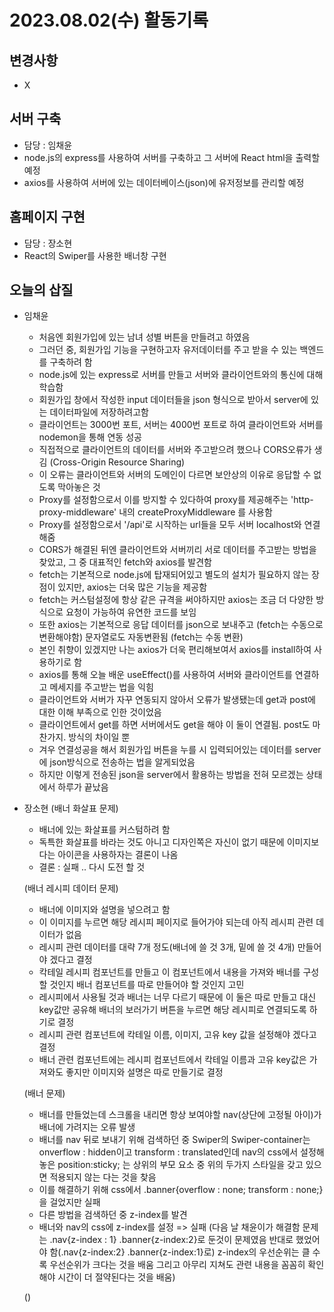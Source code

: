 # 2023.08.02(수) 활동기록

## 변경사항
- X

## 서버 구축
- 담당 : 임채윤
- node.js의 express를 사용하여 서버를 구축하고 그 서버에 React html을 출력할 예정
- axios를 사용하여 서버에 있는 데이터베이스(json)에 유저정보를 관리할 예정

## 홈페이지 구현
- 담당 : 장소현
- React의 Swiper를 사용한 배너창 구현

## 오늘의 삽질
- 임채윤
    - 처음엔 회원가입에 있는 남녀 성별 버튼을 만들려고 하였음
    - 그러던 중, 회원가입 기능을 구현하고자 유저데이터를 주고 받을 수 있는 백엔드를 구축하려 함
    - node.js에 있는 express로 서버를 만들고 서버와 클라이언트와의 통신에 대해 학습함
    - 회원가입 창에서 작성한 input 데이터들을 json 형식으로 받아서 server에 있는 데이터파일에 저장하려고함
    - 클라이언트는 3000번 포트, 서버는 4000번 포트로 하여 클라이언트와 서버를 nodemon을 통해 연동 성공
    - 직접적으로 클라이언트의 데이터를 서버와 주고받으려 했으나 CORS오류가 생김 (Cross-Origin Resource Sharing)
    - 이 오류는 클라이언트와 서버의 도메인이 다르면 보안상의 이유로 응답할 수 없도록 막아놓은 것
    - Proxy를 설정함으로서 이를 방지할 수 있다하여 proxy를 제공해주는 'http-proxy-middleware' 내의 createProxyMiddleware 를 사용함
    - Proxy를 설정함으로서 '/api'로 시작하는 url들을 모두 서버 localhost와 연결해줌
    - CORS가 해결된 뒤엔 클라이언트와 서버끼리 서로 데이터를 주고받는 방법을 찾았고, 그 중 대표적인 fetch와 axios를 발견함
    - fetch는 기본적으로 node.js에 탑재되어있고 별도의 설치가 필요하지 않는 장점이 있지만, axios는 더욱 많은 기능을 제공함
    - fetch는 커스텀설정에 항상 같은 규격을 써야하지만 axios는 조금 더 다양한 방식으로 요청이 가능하여 유연한 코드를 보임
    - 또한 axios는 기본적으로 응답 데이터를 json으로 보내주고 (fetch는 수동으로 변환해야함) 문자열로도 자동변환됨 (fetch는 수동 변환)
    - 본인 취향이 있겠지만 나는 axios가 더욱 편리해보여서 axios를 install하여 사용하기로 함
    - axios를 통해 오늘 배운 useEffect()를 사용하여 서버와 클라이언트를 연결하고 메세지를 주고받는 법을 익힘
    - 클라이언트와 서버가 자꾸 연동되지 않아서 오류가 발생됐는데 get과 post에 대한 이해 부족으로 인한 것이었음
    - 클라이언트에서 get를 하면 서버에서도 get을 해야 이 둘이 연결됨. post도 마찬가지. 방식의 차이일 뿐
    - 겨우 연결성공을 해서 회원가입 버튼을 누를 시 입력되어있는 데이터를 server에 json방식으로 전송하는 법을 알게되었음
    - 하지만 이렇게 전송된 json을 server에서 활용하는 방법을 전혀 모르겠는 상태에서 하루가 끝났음

- 장소현
    (배너 화살표 문제)   
    - 배너에 있는 화살표를 커스텀하려 함 
    - 독특한 화살표를 바라는 것도 아니고 디자인쪽은 자신이 없기 때문에 이미지보다는 아이콘을 사용하자는 결론이 나옴
    - 결론 : 실패 .. 다시 도전 할 것

    (배너 레시피 데이터 문제)
    - 배너에 이미지와 설명을 넣으려고 함
    - 이 이미지를 누르면 해당 레시피 페이지로 들어가야 되는데 아직 레시피 관련 데이터가 없음
    - 레시피 관련 데이터를 대략 7개 정도(배너에 쓸 것 3개, 밑에 쓸 것 4개) 만들어야 겠다고 결정
    - 칵테일 레시피 컴포넌트를 만들고 이 컴포넌트에서 내용을 가져와 배너를 구성할 것인지 배너 컴포넌트를 따로 만들어야 할 것인지 고민
    - 레시피에서 사용될 것과 배너는 너무 다르기 때문에 이 둘은 따로 만들고 대신 key값만 공유해 배너의 보러가기 버튼을 누르면 해당 레시피로 연결되도록 하기로 결정
    - 레시피 관련 컴포넌트에 칵테일 이름, 이미지, 고유 key 값을 설정해야 겠다고 결정
    - 배너 관련 컴포넌트에는 레시피 컴포넌트에서 칵테일 이름과 고유 key값은 가져와도 좋지만 이미지와 설명은 따로 만들기로 결정  

    (배너 문제)  
    - 배너를 만들었는데 스크롤을 내리면 항상 보여야할 nav(상단에 고정될 아이)가 배너에 가려지는 오류 발생
    - 배너를 nav 뒤로 보내기 위해 검색하던 중 Swiper의 Swiper-container는 onverflow : hidden이고 transform : translated인데 nav의 css에서 설정해놓은 position:sticky; 는  상위의 부모 요소 중 위의 두가지 스타일을 갖고 있으면 적용되지 않는 다는 것을 찾음
    - 이를 해결하기 위해 css에서 .banner{overflow : none; transform : none;} 을 걸었지만 실패
    - 다른 방법을 검색하던 중 z-index를 발견
    - 배너와 nav의 css에 z-index를 설정 => 실패
    (다음 날 채윤이가 해결함 문제는 .nav{z-index : 1} .banner{z-index:2}로 둔것이 문제였음 반대로 했었어야 함(.nav{z-index:2} .banner{z-index:1}로) z-index의 우선순위는 클 수록 우선순위가 크다는 것을 배움 그리고 아무리 지쳐도 관련 내용을 꼼꼼히 확인해야 시간이 더 절약된다는 것을 배움)  
     


    ()